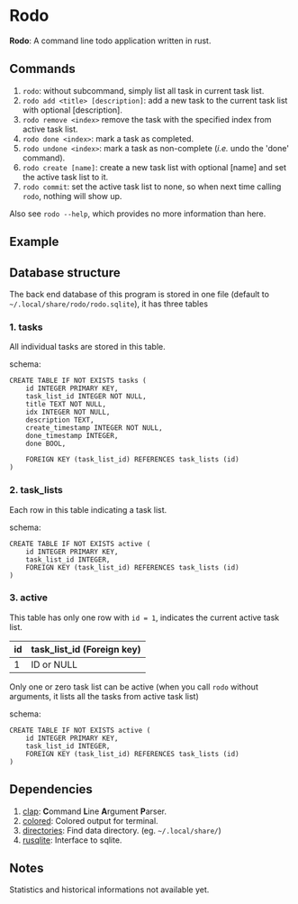 # Rodo
**Rodo**: A command line todo application written in rust.



## Commands

1. `rodo`: without subcommand, simply list all task in current task list.
2. `rodo add <title> [description]`: add a new task to the current task list with optional [description].
3. `rodo remove <index>` remove the task with the specified index from active task list.
4. `rodo done <index>`: mark a task as completed.
5. `rodo undone <index>`: mark a task as non-complete (*i.e.* undo the 'done' command).
6. `rodo create [name]`: create a new task list with optional [name] and set the active task list to it.
7. `rodo commit`: set the active task list to none, so when next time calling `rodo`, nothing will show up.

Also see `rodo --help`, which provides no more information than here.



## Example





## Database structure

The back end database of this program is stored in one file (default to `~/.local/share/rodo/rodo.sqlite`), it has three tables

### 1. tasks

All individual tasks are stored in this table.

schema:

```sqlite
CREATE TABLE IF NOT EXISTS tasks (
	id INTEGER PRIMARY KEY,
	task_list_id INTEGER NOT NULL,
	title TEXT NOT NULL,
	idx INTEGER NOT NULL,
	description TEXT,
	create_timestamp INTEGER NOT NULL,
	done_timestamp INTEGER,
	done BOOL,

	FOREIGN KEY (task_list_id) REFERENCES task_lists (id)
)
```



### 2. task_lists

Each row in this table indicating a task list.

schema:

```sqlite
CREATE TABLE IF NOT EXISTS active (
	id INTEGER PRIMARY KEY,
	task_list_id INTEGER,
	FOREIGN KEY (task_list_id) REFERENCES task_lists (id)
)
```



### 3. active

This table has only one row with `id = 1`, indicates the current active task list.

| id   | task_list_id (Foreign key) |
| ---- | -------------------------- |
| 1    | ID or NULL                 |

Only one or zero task list can be active (when you call `rodo` without arguments, it lists all the tasks from active task list)

schema:

```sqlite
CREATE TABLE IF NOT EXISTS active (
	id INTEGER PRIMARY KEY,
	task_list_id INTEGER,
	FOREIGN KEY (task_list_id) REFERENCES task_lists (id)
)
```



## Dependencies

1. [clap](https://github.com/clap-rs/clap): **C**ommand **L**ine **A**rgument **P**arser.
2. [colored](https://crates.io/crates/colored): Colored output for terminal.
3. [directories](https://crates.io/crates/directories): Find data directory. (eg. `~/.local/share/`)
4. [rusqlite](https://github.com/rusqlite/rusqlite): Interface to sqlite.



## Notes

Statistics and historical informations not available yet.
